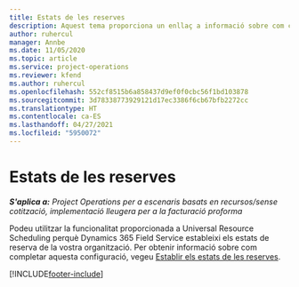 ```yaml
---
title: Estats de les reserves
description: Aquest tema proporciona un enllaç a informació sobre com configurar els estats de reserva a Project Operations.
author: ruhercul
manager: Annbe
ms.date: 11/05/2020
ms.topic: article
ms.service: project-operations
ms.reviewer: kfend
ms.author: ruhercul
ms.openlocfilehash: 552cf8515b6a858437d9ef0f0cbc56f1bd103878
ms.sourcegitcommit: 3d78338773929121d17ec3386f6cb67bfb2272cc
ms.translationtype: HT
ms.contentlocale: ca-ES
ms.lasthandoff: 04/27/2021
ms.locfileid: "5950072"
---
```

# <a name="booking-statuses"></a>Estats de les reserves

_**S'aplica a:** Project Operations per a escenaris basats en recursos/sense cotització, implementació lleugera per a la facturació proforma_

Podeu utilitzar la funcionalitat proporcionada a Universal Resource Scheduling perquè Dynamics 365 Field Service estableixi els estats de reserva de la vostra organització. Per obtenir informació sobre com completar aquesta configuració, vegeu [Establir els estats de les reserves](/dynamics365/field-service/set-up-booking-statuses).


[!INCLUDE[footer-include](../includes/footer-banner.md)]